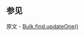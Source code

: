 ## 参见

原文 - [Bulk.find.updateOne()]( https://docs.mongodb.com/manual/reference/method/Bulk.find.updateOne/ )

